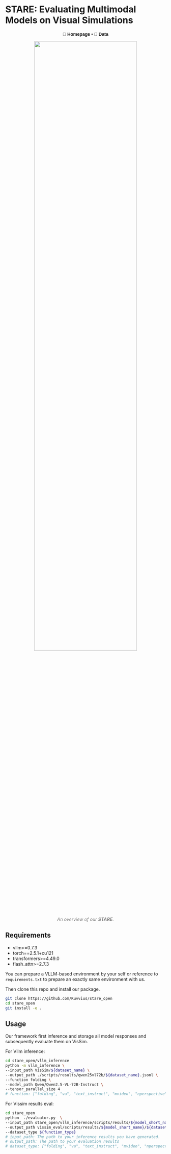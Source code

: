 
# STARE: Evaluating Multimodal Models on Visual Simulations

<div align="center" style="font-family: Arial, sans-serif;">
  <p>
    <a href="https://stare-bench.github.io/" style="text-decoration: none; font-weight: bold;">🌻 Homepage</a> •
    <a href="[[https://huggingface.co/datasets/hitsmy/PRMBench_Preview](https://huggingface.co/STARE-VisSim)](https://huggingface.co/STARE-VisSim)" style="text-decoration: none; font-weight: bold;">🤗 Data</a> 
  </p>
</div>


<p align="center" width="80%">
  <img src="./images/stare_overview.png" width="80%" height="70%">
</p>
<p align="center" style="font-size: 14px; color: gray;">
  <em>An overview of our <b>STARE</b>. </em>
</p>

## Requirements

* vllm>=0.7.3
* torch==2.5.1+cu121
* transformers>=4.49.0
* flash_attn>=2.7.3

You can prepare a VLLM-based environment by your self or reference to `requirements.txt` to prepare an exactly same environment with us.

Then clone this repo and install our package.

```bash
git clone https://github.com/Kuvvius/stare_open
cd stare_open
git install -e .
```

## Usage

Our framework first inference and storage all model responses and subsequently evaluate them on VisSim.

For Vllm inference:
```bash
cd stare_open/vllm_inference
python -m vllm_inference \
--input_path VisSim/${dataset_name} \
--output_path ./scripts/results/qwen25vl72b/${dataset_name}.jsonl \
--function folding \
--model_path Qwen/Qwen2.5-VL-72B-Instruct \
--tensor_parallel_size 4 
# function: ["folding", "va", "text_instruct", "mvideo", "nperspective"] The evaluation type of VisSim, depends on dataset.
```

For Vissim results eval:

```bash
cd stare_open
python  ./evaluator.py  \
--input_path stare_open/vllm_inference/scripts/results/${model_short_name}/${dataset_name}.jsonl \
--output_path vissim_eval/scripts/results/${model_short_name}/${dataset_name}.json \
--dataset_type ${function_type} 
# input_path: The path to your inference results you have generated.
# output_path: The path to your evaluation results
# dataset_type: ["folding", "va", "text_instruct", "mvideo", "nperspective"] same as "function" mentioned above.
```

